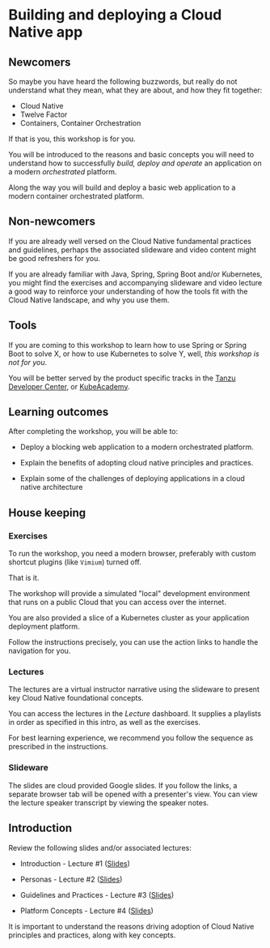 # Building and deploying a Cloud Native app

## Newcomers

So maybe you have heard the following buzzwords,
but really do not understand what they mean,
what they are about,
and how they fit together:

- Cloud Native
- Twelve Factor
- Containers, Container Orchestration

If that is you,
this workshop is for you.

You will be introduced to the reasons and basic concepts you will need
to understand how to successfully
*build, deploy and operate* an application on a modern *orchestrated*
platform.

Along the way you will build and deploy a basic web application to a
modern container orchestrated platform.

## Non-newcomers

If you are already well versed on the Cloud Native fundamental practices
and guidelines,
perhaps the associated slideware and video content might be good
refreshers for you.

If you are already familiar with Java, Spring, Spring Boot and/or
Kubernetes,
you might find the exercises and accompanying slideware and video
lecture a good way to reinforce your understanding of how the tools
fit with the Cloud Native landscape,
and why you use them.

## Tools

If you are coming to this workshop to learn how to use Spring or
Spring Boot to solve X,
or how to use Kubernetes to solve Y,
well,
*this workshop is not for you*.

You will be better served by the product specific tracks in the
[Tanzu Developer Center](https://tanzu.vmware.com/developer/),
or [KubeAcademy](https://kube.academy/).

## Learning outcomes

After completing the workshop,
you will be able to:

-   Deploy a blocking web application to a modern orchestrated platform.

-   Explain the benefits of adopting cloud native principles and
    practices.

-   Explain some of the challenges of deploying applications in a
    cloud native architecture

## House keeping

### Exercises

To run the workshop,
you need a modern browser,
preferably with custom shortcut plugins (like `Vimium`) turned off.

That is it.

The workshop will provide a simulated "local" development environment
that runs on a public Cloud that you can access over the internet.

You are also provided a slice of a Kubernetes cluster as your
application deployment platform.

Follow the instructions precisely,
you can use the action links to handle the navigation for you.

### Lectures

The lectures are a virtual instructor narrative using the
slideware to present key Cloud Native foundational concepts.

You can access the lectures in the *Lecture* dashboard.
It supplies a playlists in order as specified in this intro,
as well as the exercises.

For best learning experience,
we recommend you follow the sequence as prescribed in the
instructions.

### Slideware

The slides are cloud provided Google slides.
If you follow the links,
a separate browser tab will be opened with a presenter's view.
You can view the lecture speaker transcript by viewing the
speaker notes.

## Introduction

Review the following slides and/or associated lectures:

-   Introduction - Lecture #1 ([Slides](https://docs.google.com/presentation/d/1Bg9Ra_vMIzq4Gq5hfaZ0jopmKj1obvwov-Rk4xZbyBY/present#slide=id.g7ea4a9dfdf_0_1813))

-   Personas - Lecture #2 ([Slides](https://docs.google.com/presentation/d/1T5Tjcqf0R-njyGSH3AQ7KqGdkX-co-GM0jlVAjRMk1M/present#slide=id.g7ea4a9dfdf_0_1813))

-   Guidelines and Practices - Lecture #3 ([Slides](https://docs.google.com/presentation/d/1QaBOfQK5_3DDNO9xi3I2N3gczM8243fUhvN7bPpLlcI/present#slide=id.gb51335f931_1_156))

-   Platform Concepts - Lecture #4 ([Slides](https://docs.google.com/presentation/d/1fepud2V36GcsUNrUA1Aaz23q0CRFqvSs_a0yr5ehUTc/present#slide=id.g7ea4a9dfdf_0_1813))

It is important to understand the reasons driving adoption of Cloud
Native principles and practices,
along with key concepts.
